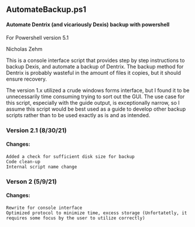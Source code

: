 ## AutomateBackup.ps1
#### Automate Dentrix (and vicariously Dexis) backup with powershell

For Powershell version 5.1

Nicholas Zehm

This is a console interface script that provides step by step instructions to backup Dexis, and automate a backup of Dentrix. The backup method for Dentrix is probably wasteful in the amount of files it copies, but it should ensure recovery.

The version 1.x utilized a crude windows forms interface, but I found it to be unnecessarily time consuming trying to sort out the GUI. The use case for this script, especially with the guide output, is exceptionally narrow, so I assume this script would be best used as a guide to develop other backup scripts rather than to be used exactly as is and as intended.

### Version 2.1 (8/30/21)
#### Changes: 
	Added a check for sufficient disk size for backup
	Code clean-up
	Internal script name change

### Verson 2 (5/9/21)
#### Changes: 
	Rewrite for console interface
	Optimized protocol to minimize time, excess storage (Unfortatetly, it requires some focus by the user to utilize correctly)

